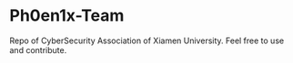 # Ph0en1x-Team
Repo of CyberSecurity Association of Xiamen University. Feel free to use and contribute.
